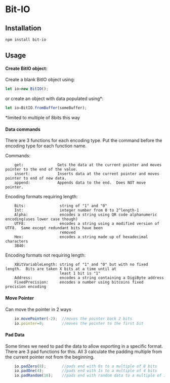 # Bit-IO



## Installation
``` bash
npm install bit-io
```

## Usage
#### Create BitIO object:
Create a blank BitIO object using:
``` javascript
let io=new BitIO();
```

or create an object with data populated using*:
``` javascript
let io=BitIO.fromBuffer(someBuffer);
```
*limited to multiple of 8bits this way

#### Data commands
There are 3 functions for each encoding type.  Put the command before the encoding type for each function name.

Commands:
```
    get:               Gets the data at the current pointer and moves pointer to the end of the value.
    insert:            Inserts data at the current pointer and moves pointer to end of new data.
    append:            Appends data to the end.  Does NOT move pointer.
```

Encoding formats requiring length:
```
    Bits:               string of "1" and "0"
    Int:                integer number from 0 to 2^length-1
    Alpha:              encodes a string using QR code alphanumeric encoding(uses lower case though)
    UTF8:               encodes a string using a modified version of UTF8.  Same except redundant bits have been
                        removed
    Hex:                encodes a string made up of hexadecimal characters
    3B40:  
```

Encoding formats not requiring length:
```
    XBitVariableLength: string of "1" and "0" but with no fixed length.  Bits are taken X bits at a time until at
                        least 1 bit is "1"
    Address:            encodes a string containing a DigiByte address
    FixedPrecision:     encodes a number using bitcoins fixed precision encoding
```

#### Move Pointer
Can move the pointer in 2 ways
```javascript
    io.movePointer(-2);  //moves the pointer back 2 bits
    io.pointer=0;        //moves the pointer to the first bit
```

#### Pad Data
Some times we need to pad the data to allow exporting in a specific format.  There are 3 pad functions for this.  All 3 calculate the padding multiple from the current pointer not from the beginning.
```javascript
    io.padZero(8);       //pads end with 0s to a multiple of 8 bits
    io.padOne(4);        //pads end with 1s to a multiple of 4 bits
    io.padRandom(16);    //pads end with random data to a multiple of 16 bits
```

